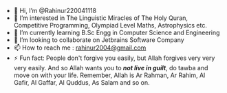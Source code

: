 - 👋 Hi, I’m @Rahinur220041118
- 👀 I’m interested in The Linguistic Miracles of The Holy Quran, Competitive Programming, Olympiad Level Maths, Astrophysics etc.
- 🌱 I’m currently learning B.Sc Engg in Computer Science and Engineering
- 💞️ I’m looking to collaborate on Jetbrains Software Company
- 📫 How to reach me : rahinur2004@gmail.com
- ⚡ Fun fact: People don't forgive you easily, but Allah forgives very very very easily. And so Allah wants you to ***not live in guilt***, do tawba and move on with your life.
 Remember, Allah is Ar Rahman, Ar Rahim, Al Gafir, Al Gaffar, Al Quddus, As Salam and so on.
  
<!---
Rahinur220041118/Rahinur220041118 is a ✨ special ✨ repository because its `README.md` (this file) appears on your GitHub profile.
You can click the Preview link to take a look at your changes.
--->
